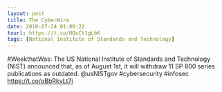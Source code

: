 ```yaml
---
layout: post
title: The CyberWire
date: 2018-07-24 01:00:22
tourl: https://t.co/HQuCt1gLbK
tags: [National Institute of Standards and Technology]
---
```

#WeekthatWas: The US National Institute of Standards and Technology (NIST) announced that, as of August 1st, it will withdraw 11 SP 800 series publications as outdated. @usNISTgov #cybersecurity #infosec https://t.co/oBbRkvLt7i